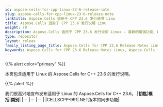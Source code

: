 ```yaml
---
id: aspose-cells-for-cpp-linux-23-6-release-note
slug: aspose-cells-for-cpp-linux-23-6-release-note
linktitle: Aspose.Cells 适用于 CPP 23.6 发行说明 Linu
title: Aspose.Cells 适用于 CPP 23.6 发行说明 Linu
weight: 70
description: Aspose.Cells 适用于 CPP 23.6 发行说明 Linux – 最新的增强功能、新功能和修复
type: repositor
layout: releas
family_listing_page_title: Aspose.Cells for CPP 23.6 Release Notes Linu
keywords: Aspose.Cells for CPP 23.6 Release Notes Linux, Aspose.Cells for CPP 23.6 Linux updates and fixe
---
```

{{% alert color="primary" %}}

本页包含适用于 Linux 的 Aspose.Cells for C++ 23.6 的发行说明。

{{% /alert %}}

我们很高兴地宣布发布适用于 Linux 的 Aspose.Cells for C++ 23.6。
|**钥匙**|**概括**|**类别**|
| :- | :- | :- |
|CELLSCPP-991|.NET版本的同步功能|
